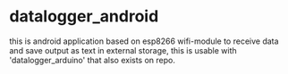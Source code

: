 # datalogger_android
this is android application based on esp8266 wifi-module to receive data and save output as text in external storage, this is usable with 'datalogger_arduino' that also exists on repo.
